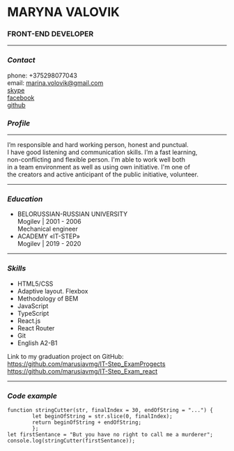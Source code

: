# MARYNA VALOVIK

### FRONT-END DEVELOPER 
***
### *Contact*
phone: +375298077043<br>
email: marina.volovik@gmail.com<br>
[skype](https://join.skype.com/invite/iKVOrrcjqe67)<br>
[facebook](https://www.facebook.com/marina.volovik.10)<br>
[github]( https://github.com/marusiavmg
)<br>

### *Profile*
***
I’m responsible and hard working person, honest and punctual. <br>I have good listening and communication skills. I’m a fast learning, <br>non-conflicting and flexible person. I'm able to work well both <br> in a team
environment as well as using own initiative. I'm one of <br> the creators and
active anticipant of the public initiative, volunteer.
***
### *Education*
* BELORUSSIAN-RUSSIAN UNIVERSITY <br>
Mogilev | 2001 - 2006<br>
Mechanical engineer<br>
* ACADEMY «IT-STEP»<br>
Mogilev | 2019 - 2020
***
### *Skills*
* HTML5/CSS
* Adaptive layout. Flexbox
* Methodology of BEM
* JavaScript
* TypeScript
* React.js
* React Router
* Git
* English А2-В1

Link to my graduation project on GitHub: <br>
https://github.com/marusiavmg/IT-Step_ExamProgects <br>
https://github.com/marusiavmg/IT-Step_Exam_react
***
### *Code example*
~~~
function stringCutter(str, finalIndex = 30, endOfString = "...") {
        let beginOfString = str.slice(0, finalIndex);
        return beginOfString + endOfString;
        };
let firstSentance = "But you have no right to call me a murderer";
console.log(stringCutter(firstSentance));
~~~
